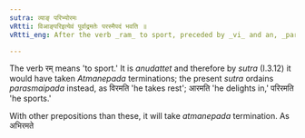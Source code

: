 ```yaml
---
sutra: व्याङ् परिभ्योरमः
vRtti: विआङ्परिइत्येवं पूर्वाद्रमतेः परस्मैपदं भवति ॥
vRtti_eng: After the verb _ram_ to sport, preceded by _vi_ and an, _parasmaipada_ is used.

---
```

The verb रम् means 'to sport.' It is _anudattet_ and therefore by _sutra_ (I.3.12) it would have taken _Atmanepada_ terminations; the present _sutra_ ordains _parasmaipada_ instead, as विरमति 'he takes rest'; आरमति 'he delights in,' परिरमति 'he sports.'

With other prepositions than these, it will take _atmanepada_ termination. As अभिरमते